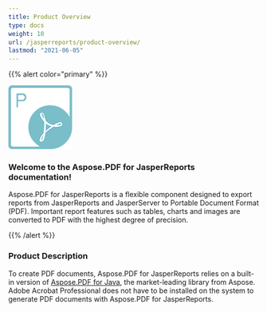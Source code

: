 ```yaml
---
title: Product Overview
type: docs
weight: 10
url: /jasperreports/product-overview/
lastmod: "2021-06-05"
---
```


{{% alert color="primary" %}}

![todo:image_alt_text](product-overview_1.png)
### **Welcome to the Aspose.PDF for JasperReports documentation!**
Aspose.PDF for JasperReports is a flexible component designed to export reports from JasperReports and JasperServer to Portable Document Format (PDF). Important report features such as tables, charts and images are converted to PDF with the highest degree of precision.

{{% /alert %}}
### **Product Description**
To create PDF documents, Aspose.PDF for JasperReports relies on a built-in version of [Aspose.PDF for Java](https://products.aspose.com/pdf/java/), the market-leading library from Aspose. Adobe Acrobat Professional does not have to be installed on the system to generate PDF documents with Aspose.PDF for JasperReports.
